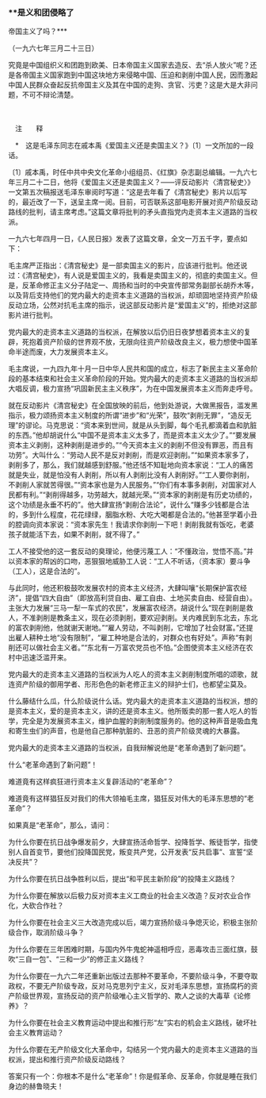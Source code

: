 ### **是义和团侵略了  
帝国主义了吗？**\*

（一九六七年三月二十三日）

究竟是中国组织义和团跑到欧美、日本帝国主义国家去造反、去“杀人放火”呢？还是各帝国主义国家跑到中国这块地方来侵略中国、压迫和剥削中国人民，因而激起中国人民群众奋起反抗帝国主义及其在中国的走狗、贪官、污吏？这是大是大非问题，不可不辩论清楚。

　　

　注　　释　

　\*　这是毛泽东同志在戚本禹《爱国主义还是卖国主义？》〔1〕一文所加的一段话。

〔1〕戚本禹，时任中共中央文化革命小组组员、《红旗》杂志副总编辑。一九六七年三月二十二日，他将《爱国主义还是卖国主义？——评反动影片〈清宫秘史〉》一文第五次稿报送毛泽东审阅时写道：“这是去年看了《清宫秘史》影片以后写的，最近改了一下，送呈主席一阅。目前，可否联系这部电影开展对资产阶级反动路线的批判，请主席考虑。”这篇文章将批判的矛头直指党内走资本主义道路的当权派。

一九六七年四月一日，《人民日报》发表了这篇文章，全文一万五千字，要点如下：

毛主席严正指出：《清宫秘史》是一部卖国主义的影片，应该进行批判。他还说过：《清宫秘史》，有人说是爱国主义的，我看是卖国主义的，彻底的卖国主义。但是，反革命修正主义分子陆定一、周扬和当时的中央宣传部常务副部长胡乔木等，以及背后支持他们的党内最大的走资本主义道路的当权派，却顽固地坚持资产阶级反动立场，公然对抗毛主席的指示，说这部反动影片是“爱国主义”的，拒绝对这部影片进行批判。

党内最大的走资本主义道路的当权派，在解放以后仍旧日夜梦想着资本主义的复辟，死抱着资产阶级的世界观不放，无限向往资产阶级改良主义，极力想使中国革命半途而废，大力发展资本主义。

毛主席说，一九四九年十月一日中华人民共和国的成立，标志了新民主主义革命阶段的基本结束和社会主义革命阶段的开始。党内最大的走资本主义道路的当权派却大唱反调，极力宣扬“巩固新民主主义秩序”，为在中国发展资本主义而奔走呼号。

就在反动影片《清宫秘史》在全国放映的前后，他到处游说，大做黑报告，滥发黑指示，极力颂扬资本主义制度的所谓“进步”和“光荣”，鼓吹“剥削无罪”，“造反无理”的谬论。马克思说：“资本来到世间，就是从头到脚，每个毛孔都滴着血和肮脏的东西。”他却胡说什么“中国不是资本主义太多了，而是资本主义太少了。”“要发展资本主义剥削，这种剥削是进步的。”“今天资本主义的剥削不但没有罪恶，而且有功劳”。大叫什么：“劳动人民不是反对剥削，而是欢迎剥削。”“如果资本家多了，剥削多了，那么，我们就越感到舒服。”他还恬不知耻地向资本家说：“工人的痛苦就是失业，就是怕没有人剥削，所以有人剥削比没有人剥削好。”“工人要你剥削，不剥削人家就苦得很。”“资本家也是为人民服务。”“你们有本事多剥削，对国家对人民都有利。”“剥削得越多，功劳越大，就越光荣。”“资本家的剥削是有历史功绩的，这个功绩是永垂不朽的”。他大肆宣扬“剥削合法论”，说什么“赚多少钱都是合法的，多到什么程度，花花绿绿，胭脂水粉、大吃大喝都是合法的。”他甚至学着小丑的腔调向资本家说：“资本家先生！我请求你剥削一下吧！剥削我就有饭吃，老婆孩子就能活下去，如果不剥削，就不得了。”

工人不接受他的这一套反动的臭理论，他便污蔑工人：“不懂政治，觉悟不高。”并以资本家的帮凶的口吻，恶狠狠地威胁工人说：“工人不听话，（资本家）要斗争（工人），这是合法的”。

与此同时，他还积极鼓吹发展农村的资本主义经济，大肆叫嚷“长期保护富农经济”，提倡“四大自由”（即放高利贷自由、雇工自由、土地买卖自由、经营自由）。主张大力发展“三马一犁一车式的农民”，发展富农经济。胡说什么“现在剥削是救人，不准剥削是教条主义，现在必须剥削，要欢迎剥削。关内难民到东北去，东北的富农剥削他，他就谢天谢地。”“雇人劳动，不叫剥削，它增加了社会财富。”还提出雇人耕种土地“没有限制”，“雇工种地是合法的，对群众也有好处”。声称“有剥削还可以做社会主义者。”“东北有一万富农党员也不怕。”企图使资本主义经济在农村中迅速泛滥开来。

党内最大的走资本主义道路的当权派为人吃人的资本主义剥削制度所唱的颂歌，就连资产阶级的御用学者、形形色色的新老修正主义的辩护士们，也都望尘莫及。

什么藤结什么瓜，什么阶级说什么话。党内最大的走资本主义道路的当权派，想的是资本主义，爱的是资本主义，讲的还是资本主义。他所贩卖的那一套人吃人的哲学，完全是为发展资本主义，维护血腥的剥削制度服务的。他的这种声音是吸血鬼和寄生虫们的声音，也是他自己那种肮脏的、丑恶的资产阶级灵魂的大暴露。

党内最大的走资本主义道路的当权派，自我辩解说他是“老革命遇到了新问题”。

什么“老革命遇到了新问题”！

难道竟有这样疯狂进行资本主义复辟活动的“老革命”？

难道竟有这样猖狂反对我们的伟大领袖毛主席，猖狂反对伟大的毛泽东思想的“老革命”？

如果真是“老革命”，那么，请问：

为什么你要在抗日战争爆发前夕，大肆宣扬活命哲学、投降哲学、叛徒哲学，指使别人自首变节，要他们投降国民党，叛变共产党，公开发表“反共启事”、宣誓“坚决反共”？

为什么你要在抗日战争胜利以后，提出“和平民主新阶段”的投降主义路线？

为什么你要在解放以后极力反对资本主义工商业的社会主义改造？反对农业合作化，大砍合作社？

为什么你要在社会主义三大改造完成以后，竭力宣扬阶级斗争熄灭论，积极主张阶级合作，取消阶级斗争？

为什么你要在三年困难时期，与国内外牛鬼蛇神遥相呼应，恶毒攻击三面红旗，鼓吹“三自一包”、“三和一少”的修正主义路线？

为什么你要在一九六二年还重新出版过去那种不要革命，不要阶级斗争，不要夺取政权，不要无产阶级专政，反对马克思列宁主义，反对毛泽东思想，宣扬腐朽的资产阶级世界观，宣扬反动的资产阶级唯心主义哲学的、欺人之谈的大毒草《论修养》？

为什么你要在社会主义教育运动中提出和推行形“左”实右的机会主义路线，破坏社会主义教育运动？

为什么你要在无产阶级文化大革命中，勾结另一个党内最大的走资本主义道路的当权派，提出和推行资产阶级反动路线？

答案只有一个：你根本不是什么“老革命”！你是假革命、反革命，你就是睡在我们身边的赫鲁晓夫！